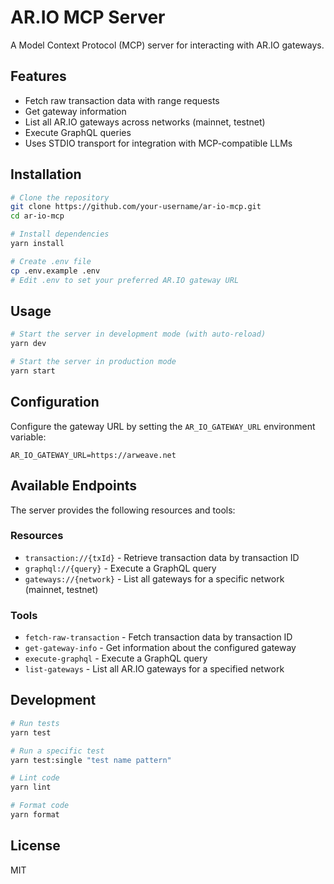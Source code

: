 # AR.IO MCP Server

A Model Context Protocol (MCP) server for interacting with AR.IO gateways.

## Features

- Fetch raw transaction data with range requests
- Get gateway information
- List all AR.IO gateways across networks (mainnet, testnet)
- Execute GraphQL queries
- Uses STDIO transport for integration with MCP-compatible LLMs

## Installation

```bash
# Clone the repository
git clone https://github.com/your-username/ar-io-mcp.git
cd ar-io-mcp

# Install dependencies
yarn install

# Create .env file
cp .env.example .env
# Edit .env to set your preferred AR.IO gateway URL
```

## Usage

```bash
# Start the server in development mode (with auto-reload)
yarn dev

# Start the server in production mode
yarn start
```

## Configuration

Configure the gateway URL by setting the `AR_IO_GATEWAY_URL` environment variable:

```
AR_IO_GATEWAY_URL=https://arweave.net
```

## Available Endpoints

The server provides the following resources and tools:

### Resources

- `transaction://{txId}` - Retrieve transaction data by transaction ID
- `graphql://{query}` - Execute a GraphQL query
- `gateways://{network}` - List all gateways for a specific network (mainnet, testnet)

### Tools

- `fetch-raw-transaction` - Fetch transaction data by transaction ID
- `get-gateway-info` - Get information about the configured gateway
- `execute-graphql` - Execute a GraphQL query
- `list-gateways` - List all AR.IO gateways for a specified network

## Development

```bash
# Run tests
yarn test

# Run a specific test
yarn test:single "test name pattern"

# Lint code
yarn lint

# Format code
yarn format
```

## License

MIT